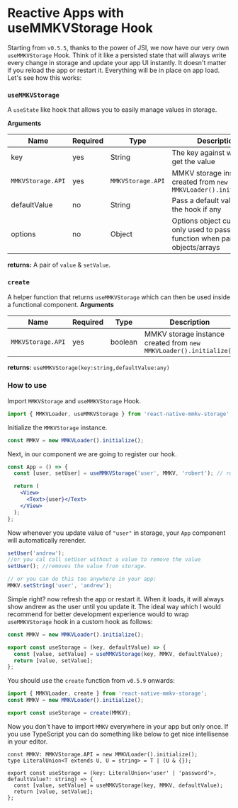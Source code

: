 # Reactive Apps with useMMKVStorage Hook

Starting from `v0.5.5`, thanks to the power of JSI, we now have our very own `useMMKVStorage` Hook. Think of it like a persisted state that will always write every change in storage and update your app UI instantly. It doesn't matter if you reload the app or restart it. Everything will be in place on app load. Let's see how this works:

### `useMMKVStorage`

A `useState` like hook that allows you to easily manage values in storage.

**Arguments**

| Name              | Required | Type              | Description                                                                               |
| ----------------- | -------- | ----------------- | ----------------------------------------------------------------------------------------- |
| key               | yes      | String            | The key against which to get the value                                                    |
| `MMKVStorage.API` | yes      | `MMKVStorage.API` | MMKV storage instance created from `new MMKVLoader().initialize()`                        |
| defaultValue      | no       | String            | Pass a default value for the hook if any                                                  |
| options           | no       | Object            | Options object currently only used to pass a reviver function when parsing objects/arrays |

**returns:** A pair of `value` & `setValue`.

### `create`

A helper function that returns `useMMKVStorage` which can then be used inside a functional component.
**Arguments**

| Name              | Required | Type    | Description                                                        |
| ----------------- | -------- | ------- | ------------------------------------------------------------------ |
| `MMKVStorage.API` | yes      | boolean | MMKV storage instance created from `new MMKVLoader().initialize()` |

**returns:** `useMMKVStorage(key:string,defaultValue:any)`

### How to use

Import `MMKVStorage` and `useMMKVStorage` Hook.

```js
import { MMKVLoader, useMMKVStorage } from 'react-native-mmkv-storage';
```

Initialize the `MMKVStorage` instance.

```js
const MMKV = new MMKVLoader().initialize();
```

Next, in our component we are going to register our hook.

```jsx
const App = () => {
  const [user, setUser] = useMMKVStorage('user', MMKV, 'robert'); // robert is the default value

  return (
    <View>
      <Text>{user}</Text>
    </View>
  );
};
```

Now whenever you update value of `"user"` in storage, your `App` component will automatically rerender.

```jsx
setUser('andrew');
//or you cal call setUser without a value to remove the value
setUser(); //removes the value from storage.

// or you can do this too anywhere in your app:
MMKV.setString('user', 'andrew');
```

Simple right? now refresh the app or restart it. When it loads, it will always show andrew as the user until you update it.
The ideal way which I would recommend for better development experience would to wrap `useMMKVStorage` hook in a custom hook as follows:

```jsx
const MMKV = new MMKVLoader().initialize();

export const useStorage = (key, defaultValue) => {
  const [value, setValue] = useMMKVStorage(key, MMKV, defaultValue);
  return [value, setValue];
};
```

You should use the `create` function from `v0.5.9` onwards:

```jsx
import { MMKVLoader, create } from 'react-native-mmkv-storage';
const MMKV = new MMKVLoader().initialize();

export const useStorage = create(MMKV);
```

Now you don't have to import `MMKV` everywhere in your app but only once. If you use TypeScript you can do something like below to get nice intellisense in your editor.

```tsx
const MMKV: MMKVStorage.API = new MMKVLoader().initialize();
type LiteralUnion<T extends U, U = string> = T | (U & {});

export const useStorage = (key: LiteralUnion<'user' | 'password'>, defaultValue?: string) => {
  const [value, setValue] = useMMKVStorage(key, MMKV, defaultValue);
  return [value, setValue];
};
```
